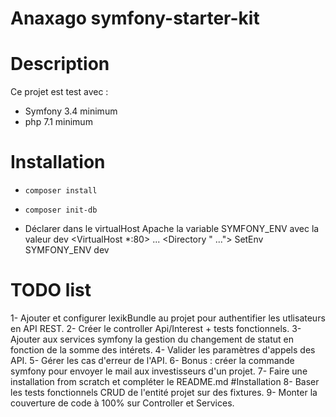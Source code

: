 Anaxago symfony-starter-kit
===================

# Description

Ce projet est test avec :
- Symfony 3.4 minimum
- php 7.1 minimum


# Installation
- ```composer install```
- ```composer init-db ```

- Déclarer dans le virtualHost Apache la variable SYMFONY_ENV avec la valeur dev
  <VirtualHost *:80>
      ...
      <Directory " ...">
          SetEnv SYMFONY_ENV dev
      </Directory>
  </VirtualHost>



# TODO list
1- Ajouter et configurer lexikBundle au projet pour authentifier les utlisateurs en API REST.
2- Créer le controller Api/Interest + tests fonctionnels.
3- Ajouter aux services symfony la gestion du changement de statut en fonction de la somme des intérets.
4- Valider les paramètres d'appels des API.
5- Gérer les cas d'erreur de l'API.
6- Bonus : créer la commande symfony pour envoyer le mail aux investisseurs d'un projet.
7- Faire une installation from scratch et compléter le README.md #Installation
8- Baser les tests fonctionnels CRUD de l'entité projet sur des fixtures.
9- Monter la couverture de code à 100% sur Controller et Services.
